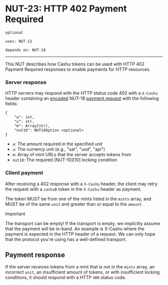 # NUT-23: HTTP 402 Payment Required

`optional`

`uses: NUT-12`

`depends on: NUT-18`

---

This NUT describes how Cashu tokens can be used with HTTP 402 Payment Required responses to enable payments for HTTP resources.

### Server response

HTTP servers may respond with the HTTP status code 402 with a `X-Cashu` header containing an [encoded][18-encoding] NUT-18 [payment request][18] with the following fields:

```
{
    "a": int,
    "u": str,
    "m": Array[str],
    "nut10": NUT10Option <optional>
}
```

- `a`: The amount required in the specified unit
- `u`: The currency unit (e.g., "sat", "usd", "api")
- `m`: Array of mint URLs that the server accepts tokens from
- `nut10`: The required [NUT-10][10] locking condition

### Client payment

After receiving a 402 response with a `X-Cashu` header, the client may retry the request with a `cashuB` token in the `X-Cashu` header as payment.

The token MUST be from one of the mints listed in the `mints` array, and MUST be of the same `unit` and greater than or equal to the `amount`.

> [!IMPORTANT]
> The transport can be empty! If the transport is empty, we implicitly assume that the payment will be in-band. An example is X-Cashu where the payment is expected in the HTTP header of a request. We can only hope that the protocol you're using has a well-defined transport.

## Payment response

If the server receives tokens from a mint that is not in the `mints` array, an incorrect `unit`, an insufficient amount of tokens, or with insufficient locking conditions, it should respond with a HTTP `400` status code.

[12]: 12.md
[18]: 18.md
[18-encoding]: 18.md#encoded-request
